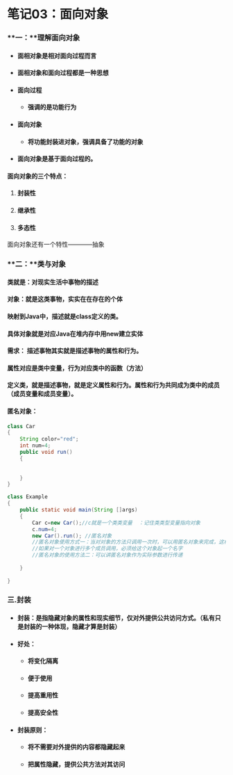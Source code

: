 # 笔记03：面向对象

### **一：**理解面向对象

- #### 面相对象是相对面向过程而言

- #### 面相对象和面向过程都是一种思想

- #### 面向过程

  - #### 强调的是功能行为

- #### 面向对象

  - #### 将功能封装进对象，强调具备了功能的对象

- #### 面向对象是基于面向过程的。

#### 面向对象的三个特点：

1. #### 封装性

2. #### 继承性

3. #### 多态性

面向对象还有一个特性————抽象

### **二：**类与对象



#### 类就是：对现实生活中事物的描述

#### 对象：就是这类事物，实实在在存在的个体



#### 映射到Java中，描述就是class定义的类。

#### 具体对象就是对应Java在堆内存中用new建立实体





#### 需求： 描述事物其实就是描述事物的属性和行为。

#### 属性对应是类中变量，行为对应类中的函数（方法）

#### 定义类，就是描述事物，就是定义属性和行为。属性和行为共同成为类中的成员（成员变量和成员变量）。



#### 匿名对象：

```java
class Car
{
    String color="red";
    int num=4;
    public void run()
    {
        
        
    }
}

class Example
{
    public static void main(String []args)
    {
        Car c=new Car();//c就是一个类类变量  ：记住类类型变量指向对象
        c.num=4;
        new Car().run(); //匿名对象
        //匿名对象使用方式一：当对对象的方法只调用一次时，可以用匿名对象来完成，这样写比较简化
        //如果对一个对象进行多个成员调用，必须给这个对象起一个名字
        //匿名对象的使用方法二：可以讲匿名对象作为实际参数进行传递
        
    }
    
}
```

### 三.封装

- #### 封装：是指隐藏对象的属性和现实细节，仅对外提供公共访问方式。（私有只是封装的一种体现，隐藏才算是封装）

- #### 好处：

  - #### 将变化隔离

  - #### 便于使用

  - #### 提高重用性

  - #### 提高安全性

- #### 封装原则：

  - #### 将不需要对外提供的内容都隐藏起来

  - #### 把属性隐藏，提供公共方法对其访问